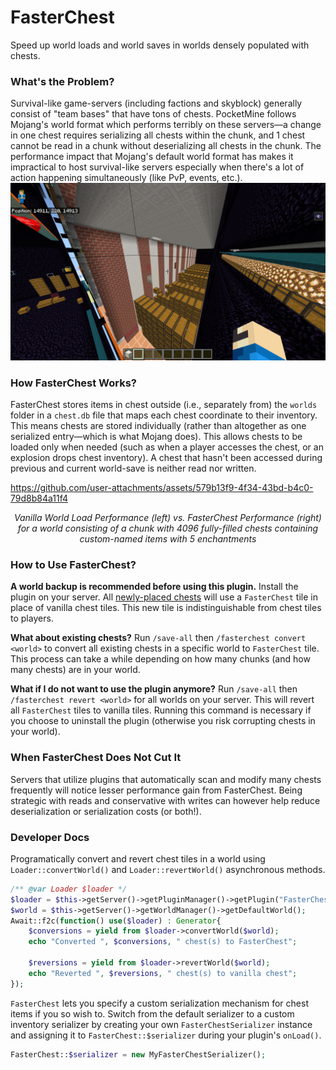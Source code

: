 # FasterChest
Speed up world loads and world saves in worlds densely populated with chests.

### What's the Problem?
Survival-like game-servers (including factions and skyblock) generally consist of "team bases" that have
tons of chests. PocketMine follows Mojang's world format which performs terribly on these servers—a change
in one chest requires serializing all chests within the chunk, and 1 chest cannot be read in a chunk
without deserializing all chests in the chunk.
The performance impact that Mojang's default world format has makes it impractical to host survival-like
servers especially when there's a lot of action happening simultaneously (like PvP, events, etc.).
![](readme-resources/a-lot-of-chests.png)

### How FasterChest Works?
FasterChest stores items in chest outside (i.e., separately from) the `worlds` folder in a `chest.db` file
that maps each chest coordinate to their inventory. This means chests are stored individually (rather than
altogether as one serialized entry—which is what Mojang does). This allows chests to be loaded only when
needed (such as when a player accesses the chest, or an explosion drops chest inventory). A chest that hasn't
been accessed during previous and current world-save is neither read nor written.

https://github.com/user-attachments/assets/579b13f9-4f34-43bd-b4c0-79d8b84a11f4

_<p align="center">Vanilla World Load Performance (left) vs. FasterChest Performance (right) for a world consisting of
a chunk with 4096 fully-filled chests containing custom-named items with 5 enchantments</p>_

### How to Use FasterChest?
**A world backup is recommended before using this plugin.**
Install the plugin on your server. All <ins>newly-placed chests</ins> will use a `FasterChest` tile in place of
vanilla chest tiles. This new tile is indistinguishable from chest tiles to players.

**What about existing chests?** Run `/save-all` then `/fasterchest convert <world>` to convert all existing
chests in a  specific world to `FasterChest` tile. This process can take a while depending on how many chunks
(and how many chests) are in your world.

**What if I do not want to use the plugin anymore?** Run `/save-all` then `/fasterchest revert <world>` for all
worlds on your server. This will revert all `FasterChest` tiles to vanilla tiles. Running this command is necessary
if you choose to uninstall the plugin (otherwise you risk corrupting chests in your world).

### When FasterChest Does Not Cut It
Servers that utilize plugins that automatically scan and modify many chests frequently will notice lesser performance
gain from FasterChest. Being strategic with reads and conservative with writes can however help reduce deserialization
or serialization costs (or both!).

### Developer Docs
Programatically convert and revert chest tiles in a world using `Loader::convertWorld()` and `Loader::revertWorld()`
asynchronous methods.
```php
/** @var Loader $loader */
$loader = $this->getServer()->getPluginManager()->getPlugin("FasterChest");
$world = $this->getServer()->getWorldManager()->getDefaultWorld();
Await::f2c(function() use($loader) : Generator{
	$conversions = yield from $loader->convertWorld($world);
	echo "Converted ", $conversions, " chest(s) to FasterChest";

	$reversions = yield from $loader->revertWorld($world);
	echo "Reverted ", $reversions, " chest(s) to vanilla chest";
});
```

`FasterChest` lets you specify a custom serialization mechanism for chest items if you so wish to. Switch from
the default serializer to a custom inventory serializer by creating your own `FasterChestSerializer` instance and
assigning it to `FasterChest::$serializer` during your plugin's `onLoad()`.
```php
FasterChest::$serializer = new MyFasterChestSerializer();
```
